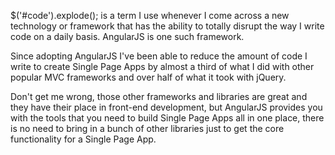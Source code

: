 $('#code').explode(); is a term I use whenever I come across a new technology or framework that has the ability to totally disrupt the way I write code on a daily basis. AngularJS is one such framework.

Since adopting AngularJS I've been able to reduce the amount of code I write to create Single Page Apps by almost a third of what I did with other popular MVC frameworks and over half of what it took with jQuery.

Don't get me wrong, those other frameworks and libraries are great and they have their place in front-end development, but AngularJS provides you with the tools that you need to build Single Page Apps all in one place, there is no need to bring in a bunch of other libraries just to get the core functionality for a Single Page App.
